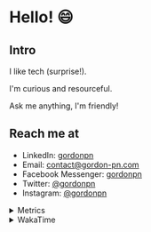 # Hello! 😄

## Intro

I like tech (surprise!).

I'm curious and resourceful.

Ask me anything, I'm friendly!

## Reach me at

- LinkedIn: [gordonpn](https://www.linkedin.com/in/gordonpn/)
- Email: [contact@gordon-pn.com](mailto:contact@gordon-pn.com)
- Facebook Messenger: [gordonpn](https://www.messenger.com/t/Gordonpn)
- Twitter: [@gordonpn](https://twitter.com/Gordonpn)
- Instagram: [@gordonpn](https://www.instagram.com/gordonpn/)

<details>
  <summary>Metrics</summary>

  <img align="center" src="https://github.com/gordonpn/gordonpn/blob/master/github-metrics.svg" alt="GitHub Metrics">

</details>

<details>
  <summary>WakaTime</summary>

  <!--START_SECTION:waka-->
**I'm an Early 🐤** 

```text
🌞 Morning    179 commits    █████░░░░░░░░░░░░░░░░░░░░   21.62% 
🌆 Daytime    319 commits    █████████░░░░░░░░░░░░░░░░   38.53% 
🌃 Evening    294 commits    █████████░░░░░░░░░░░░░░░░   35.51% 
🌙 Night      36 commits     █░░░░░░░░░░░░░░░░░░░░░░░░   4.35%

```
📅 **I'm Most Productive on Wednesday** 

```text
Monday       128 commits    ███░░░░░░░░░░░░░░░░░░░░░░   15.46% 
Tuesday      101 commits    ███░░░░░░░░░░░░░░░░░░░░░░   12.2% 
Wednesday    186 commits    █████░░░░░░░░░░░░░░░░░░░░   22.46% 
Thursday     109 commits    ███░░░░░░░░░░░░░░░░░░░░░░   13.16% 
Friday       119 commits    ███░░░░░░░░░░░░░░░░░░░░░░   14.37% 
Saturday     62 commits     █░░░░░░░░░░░░░░░░░░░░░░░░   7.49% 
Sunday       123 commits    ███░░░░░░░░░░░░░░░░░░░░░░   14.86%

```


📊 **This Week I Spent My Time On** 

```text
💬 Programming Languages: 
Java                     9 hrs 7 mins        ██████████████████░░░░░░░   73.57% 
Markdown                 56 mins             ██░░░░░░░░░░░░░░░░░░░░░░░   7.64% 
Ruby                     44 mins             █░░░░░░░░░░░░░░░░░░░░░░░░   5.97% 
ERB                      37 mins             █░░░░░░░░░░░░░░░░░░░░░░░░   4.98% 
JSON                     30 mins             █░░░░░░░░░░░░░░░░░░░░░░░░   4.09%

🔥 Editors: 
IntelliJ                 11 hrs 8 mins       ██████████████████████░░░   89.83% 
VS Code                  1 hr 15 mins        ██░░░░░░░░░░░░░░░░░░░░░░░   10.17%

```


 Last Updated on 02/12/2022 10:24:15 UTC
<!--END_SECTION:waka-->
</details>
